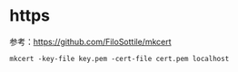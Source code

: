 # https

参考：https://github.com/FiloSottile/mkcert

```
mkcert -key-file key.pem -cert-file cert.pem localhost
```
